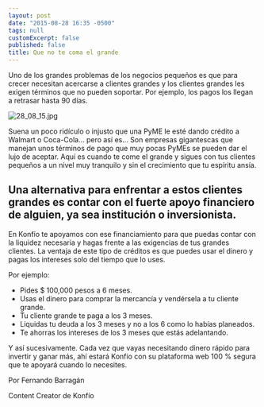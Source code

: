 ```yaml
---
layout: post
date: "2015-08-28 16:35 -0500"
tags: null
customExcerpt: false
published: false
title: Que no te coma el grande
---
```


Uno de los grandes problemas de los negocios pequeños es que para crecer necesitan acercarse a clientes grandes y los clientes grandes les exigen términos que no pueden soportar. Por ejemplo, los pagos los llegan a retrasar hasta 90 días.

![28_08_15.jpg]({{site.baseurl}}/img/28_08_15.jpg)

Suena un poco ridículo o injusto que una PyME le esté dando crédito a Walmart o Coca-Cola… pero así es… Son empresas gigantescas que manejan unos términos de pago que muy pocas PyMEs se pueden dar el lujo de aceptar. Aquí es cuando te come el grande y sigues con tus clientes pequeños a un nivel muy tranquilo y sin el crecimiento que tu espíritu ansía.

## Una alternativa para enfrentar a estos clientes grandes es contar con el fuerte apoyo financiero de alguien, ya sea institución o inversionista.

En Konfío te apoyamos con ese financiamiento para que puedas contar con la liquidez necesaria y hagas frente a las exigencias de tus grandes clientes. La ventaja de este tipo de créditos es que puedes usar el dinero y pagas los intereses solo del tiempo que lo uses.

Por ejemplo:

- Pides $ 100,000 pesos a 6 meses.
- Usas el dinero para comprar la mercancía y vendérsela a tu cliente grande.
- Tu cliente grande te paga a los 3 meses.
- Liquidas tu deuda a los 3 meses y no a los 6 como lo habías planeados.
- Te ahorras los intereses de los 3 meses que estás adelantando.

Y así sucesivamente. Cada vez que vayas necesitando dinero rápido para invertir y ganar más, ahí estará Konfío con su plataforma web 100 % segura que te apoyará cuando lo necesites.

Por Fernando Barragán

Content Creator de Konfío
